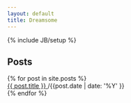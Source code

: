 ```yaml
---
layout: default
title: Dreamsome
---
```

{% include JB/setup %}

<h2>Posts</h2>
<div class="posts">
  {% for post in site.posts %}
    <div class="post"><a href="{{ BASE_PATH }}{{ post.url }}">{{ post.title }} 
    </a> /{{post.date | date: '%Y' }}</div>
  {% endfor %}
</div>

